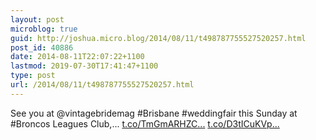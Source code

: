 ```yaml
---
layout: post
microblog: true
guid: http://joshua.micro.blog/2014/08/11/t498787755527520257.html
post_id: 40886
date: 2014-08-11T22:07:22+1100
lastmod: 2019-07-30T17:41:47+1100
type: post
url: /2014/08/11/t498787755527520257.html
---
```

See you at @vintagebridemag #Brisbane #weddingfair this Sunday at #Broncos Leagues Club,... [t.co/TmGmARHZC...](http://t.co/TmGmARHZC4) [t.co/D3tICuKVp...](http://t.co/D3tICuKVpg)
